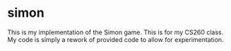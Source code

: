 # simon
This is my implementation of the Simon game. This is for my CS260 class. My code is simply a rework of provided code to allow for experimentation.
